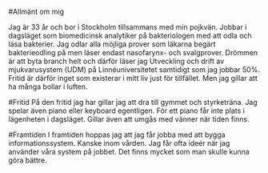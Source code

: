 #Allmänt om mig

Jag är 33 år och bor i Stockholm tillsammans med min pojkvän. Jobbar i dagsläget som biomedicinsk analytiker på bakteriologen med att
odla och läsa bakterier. Jag odlar alla möjliga prover som läkarna begärt bakterieodling på men läser endast nasofarynx- och svalgprover.
Drömmen är att byta branch helt och därför läser jag Utveckling och drift av mjukvarusystem (UDM) på Linnéuniversitetet samtidigt som jag
jobbar 50%. Fritid är därför inget som existerar i mitt liv just för tillfället. Men jag gillar att ha många bollar i luften.

#Fritid
På den fritid jag har gillar jag att dra till gymmet och styrketräna. Jag spelar även piano eller keyboard egentligen. För ett piano får
inte plats i lägenheten i dagsläget. Gillar även att umgås med vänner när tiden finns.

#Framtiden
I framtiden hoppas jag att jag får jobba med att bygga informationssystem. Kanske inom vården. Jag får ofta ideér när jag använder våra
system på jobbet. Det finns mycket som man skulle kunna göra bättre.
